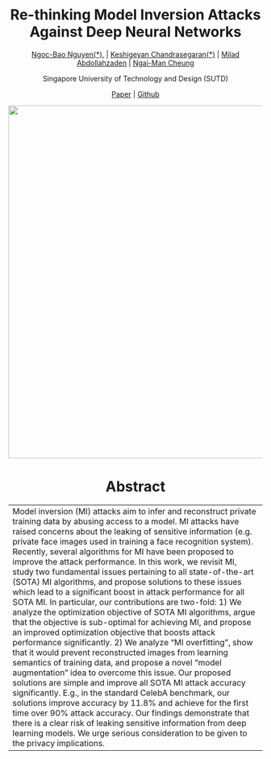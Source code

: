 <h1 align="center">Re-thinking Model Inversion Attacks Against Deep Neural Networks</h1>
<p align="center">
 <a href="mailto: thibaongoc_nguyen@mymail.sutd.edu.sg">Ngoc-Bao Nguyen(*),</a> |
 <a href="mailto: keshigeyan@sutd.edu.sg">Keshigeyan Chandrasegaran(*)</a> |
 <a href="mailto: milad_abdollahzadeh@sutd.edu.sg">Milad Abdollahzaden</a> |
 <a href="mailto: ngaiman_cheung@sutd.edu.sg">Ngai-Man Cheung</a> 
 </p>
<p align="center">
Singapore University of Technology and Design (SUTD) 
</p>
<p align="center">
<a href="https://github.com/ngoc-nguyen-0/Re_thinking_MI">Paper</a> |
<a href="https://github.com/ngoc-nguyen-0/Re_thinking_MI">Github</a> 
</p>

<p style="text-align:center;">
<img width="700" src="./docs/assets/images/framework_v3_page-0001.jpg">
</p>

<h1 align="center">Abstract</h1>
<table align="center" width="850px">
<tbody>
<tr><td>
Model inversion (MI) attacks aim to infer and reconstruct private training data by abusing access to a model. MI attacks have raised concerns about the leaking of sensitive information (e.g. private face images used in training a face recognition system). Recently, several algorithms for MI have been proposed to improve the attack performance. In this work, we revisit MI, study two fundamental issues pertaining to all state-of-the-art (SOTA) MI algorithms, and propose solutions to these issues which lead to a significant boost in attack performance for all SOTA MI. In particular, our contributions are two-fold: 1) We analyze the optimization objective of SOTA MI algorithms, argue that the objective is sub-optimal for achieving MI, and propose an improved optimization objective that boosts attack performance significantly. 2) We analyze “MI overfitting”, show that it would prevent reconstructed images from learning semantics of training data, and propose a novel “model augmentation” idea to overcome this issue. Our proposed solutions are simple and improve all SOTA MI attack accuracy significantly. E.g., in the standard CelebA benchmark, our solutions improve accuracy by 11.8% and achieve for the first time over 90% attack accuracy. Our findings demonstrate that there is a clear risk of leaking sensitive information from deep learning models. We urge serious consideration to be given to the privacy implications.
</td> </tr>
</tbody></table>



